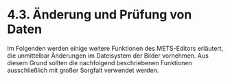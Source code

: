 # 4.3. Änderung und Prüfung von Daten

Im Folgenden werden einige weitere Funktionen des METS-Editors erläutert, die unmittelbar Änderungen im Dateisystem der Bilder vornehmen. Aus diesem Grund sollten die nachfolgend beschriebenen Funktionen ausschließlich mit großer Sorgfalt verwendet werden.

